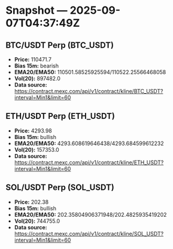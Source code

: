 # Snapshot — 2025-09-07T04:37:49Z

## BTC/USDT Perp (BTC_USDT)
- **Price:** 110471.7
- **Bias 15m:** bearish
- **EMA20/EMA50:** 110501.58525925594/110522.25566468058
- **Vol(20):** 897482.0
- **Data source:** https://contract.mexc.com/api/v1/contract/kline/BTC_USDT?interval=Min1&limit=60

## ETH/USDT Perp (ETH_USDT)
- **Price:** 4293.98
- **Bias 15m:** bullish
- **EMA20/EMA50:** 4293.608619646438/4293.684599612232
- **Vol(20):** 157353.0
- **Data source:** https://contract.mexc.com/api/v1/contract/kline/ETH_USDT?interval=Min1&limit=60

## SOL/USDT Perp (SOL_USDT)
- **Price:** 202.38
- **Bias 15m:** bullish
- **EMA20/EMA50:** 202.35804906371948/202.4825935419202
- **Vol(20):** 744755.0
- **Data source:** https://contract.mexc.com/api/v1/contract/kline/SOL_USDT?interval=Min1&limit=60
